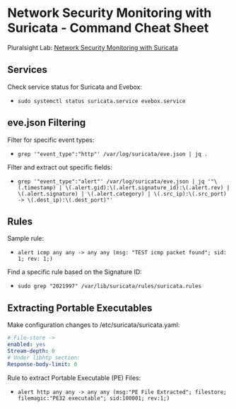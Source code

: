 # Network Security Monitoring with Suricata - Command Cheat Sheet
Pluralsight Lab: [Network Security Monitoring with Suricata](https://app.pluralsight.com/labs/detail/5cb37490-9731-4c67-bb8f-6f0b7b5b9f8a/toc)

## Services
Check service status for Suricata and Evebox:
- `sudo systemctl status suricata.service evebox.service`

## eve.json Filtering
Filter for specific event types:
- `grep '"event_type":"http"' /var/log/suricata/eve.json | jq .`

Filter and extract out specific fields:
- `grep '"event_type":"alert"' /var/log/suricata/eve.json | jq '"\(.timestamp) | \(.alert.gid):\(.alert.signature_id):\(.alert.rev) | \(.alert.signature) | \(.alert.category) | \(.src_ip):\(.src_port) -> \(.dest_ip):\(.dest_port)"'`

## Rules
Sample rule:
- `alert icmp any any -> any any (msg: "TEST icmp packet found"; sid: 1; rev: 1;)`

Find a specific rule based on the Signature ID:
- `sudo grep "2021997" /var/lib/suricata/rules/suricata.rules`

## Extracting Portable Executables
Make configuration changes to /etc/suricata/suricata.yaml:
```yml
# File-store -> 
enabled: yes
Stream-depth: 0
# Under libhtp section: 
Response-body-limit: 0
```

Rule to extract Portable Executable (PE) Files:
- `alert http any any -> any any (msg:"PE File Extracted"; filestore; filemagic:"PE32 executable"; sid:100001; rev:1;)`
